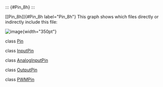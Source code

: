 ::: {#Pin_8h}
:::

[\[Pin\_8h\]]{#Pin_8h label="Pin_8h"} This graph shows which files
directly or indirectly include this file:

![image](Pin_8h__dep__incl){width="350pt"}

class [Pin](#classPin)

class [InputPin](#classInputPin)

class [AnalogInputPin](#classAnalogInputPin)

class [OutputPin](#classOutputPin)

class [PWMPin](#classPWMPin)
